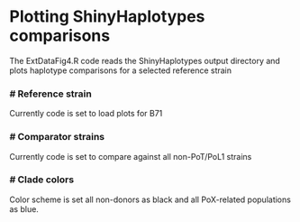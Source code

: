 # Plotting ShinyHaplotypes comparisons

The ExtDataFig4.R code reads the ShinyHaplotypes output directory and plots haplotype comparisons for a selected reference strain

### *#* Reference strain

Currently code is set to load plots for B71

### *#* Comparator strains

Currently code is set to compare against all non-PoT/PoL1 strains

### *#*  Clade colors

Color scheme is set all non-donors as black and all PoX-related populations as blue.

